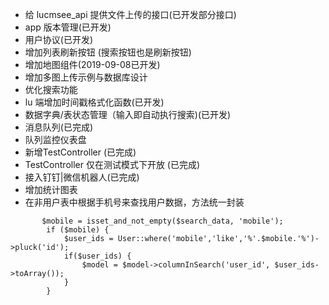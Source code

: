
- 给 lucmsee_api 提供文件上传的接口(已开发部分接口)
- app 版本管理(已开发)
- 用户协议(已开发)
- 增加列表刷新按钮 (搜索按钮也是刷新按钮)
- 增加地图组件(2019-09-08已开发)
- 增加多图上传示例与数据库设计
- 优化搜索功能
- lu 端增加时间戳格式化函数(已开发)
- 数据字典/表状态管理（输入即自动执行搜索)(已开发)
- 消息队列(已完成)
- 队列监控仪表盘
- 新增TestController (已完成)
- TestController 仅在测试模式下开放 (已完成)
- 接入钉钉|微信机器人(已完成)
- 增加统计图表
- 在非用户表中根据手机号来查找用户数据，方法统一封装
```
       $mobile = isset_and_not_empty($search_data, 'mobile');
        if ($mobile) {
            $user_ids = User::where('mobile','like','%'.$mobile.'%')->pluck('id');
            if($user_ids) {
                $model = $model->columnInSearch('user_id', $user_ids->toArray());
            }
        }
```

